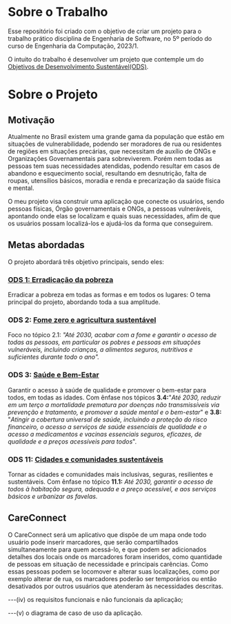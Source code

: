 # Sobre o Trabalho

Esse repositório foi criado com o objetivo de criar um projeto para o trabalho prático disciplina de Engenharia de Software, no 5º período do curso de Engenharia da Computação, 2023/1.

O intuito do trabalho é desenvolver um projeto que contemple um do [Objetivos de Desenvolvimento Sustentável(ODS)](https://brasil.un.org/pt-br/sdgs). 

# Sobre o Projeto

## Motivação

Atualmente no Brasil existem uma grande gama da população que estão em situações de vulnerabilidade, podendo ser moradores de rua ou residentes de regiões em situações precárias, que necessitam de auxílio de ONGs e Organizações Governamentais para sobreviverem. Porém nem todas as pessoas tem suas necessidades atendidas, podendo resultar em casos de abandono e esquecimento social, resultando em desnutrição, falta de roupas, utensílios básicos, moradia e renda e precarização da saúde física e mental.

O meu projeto visa construir uma aplicação que conecte os usuários, sendo pessoas físicas, Órgão governamentais e ONGs, a pessoas vulneráveis, apontando onde elas se localizam e quais suas necessidades, afim de que os usuários possam localizá-los e ajudá-los da forma que conseguirem.

## Metas abordadas

O projeto abordará três objetivo principais, sendo eles:

### [ODS 1: Erradicação da pobreza](https://brasil.un.org/pt-br/sdgs/1)

Erradicar a pobreza em todas as formas e em todos os lugares: O tema principal do projeto, abordando toda a sua amplitude.

### ODS 2: [Fome zero e agricultura sustentável](https://brasil.un.org/pt-br/sdgs/2)

Foco no tópico 2.1: _"Até 2030, acabar com a fome e garantir o acesso de todas as pessoas, em particular os pobres e pessoas em situações vulneráveis, incluindo crianças, a alimentos seguros, nutritivos e suficientes durante todo o ano"._

### ODS 3: [Saúde e Bem-Estar](https://brasil.un.org/pt-br/sdgs/3)

Garantir o acesso à saúde de qualidade e promover o bem-estar para todos, em todas as idades. Com ênfase nos tópicos **3.4:**"_Até 2030, reduzir em um terço a mortalidade prematura por doenças não transmissíveis via prevenção e tratamento, e promover a saúde mental e o bem-estar_" e **3.8:** "_Atingir a cobertura universal de saúde, incluindo a proteção do risco financeiro, o acesso a serviços de saúde essenciais de qualidade e o acesso a medicamentos e vacinas essenciais seguros, eficazes, de qualidade e a preços acessíveis para todos_".

### ODS 11: [Cidades e comunidades sustentáveis](https://brasil.un.org/pt-br/sdgs/11)

Tornar as cidades e comunidades mais inclusivas, seguras, resilientes e sustentáveis. Com ênfase no tópico **11.1:** _Até 2030, garantir o acesso de todos à habitação segura, adequada e a preço acessível, e aos serviços básicos e urbanizar as favelas._

## CareConnect

O CareConnect será um aplicativo que dispõe de um mapa onde todo usuário pode inserir marcadores, que serão compartilhados simultaneamente para quem acessá-lo, e que podem ser adicionados detalhes dos locais onde os marcadores foram inseridos, como quantidade de pessoas em situação de necessidade e principais carências. Como essas pessoas podem se locomover e alterar suas localizações, como por exemplo alterar de rua, os marcadores poderão ser temporários ou então desativados por outros usuários que atenderam às necessidades descritas.





---(iv) os requisitos funcionais e não funcionais da aplicação; 


---(v) o diagrama de caso de uso da aplicação.
